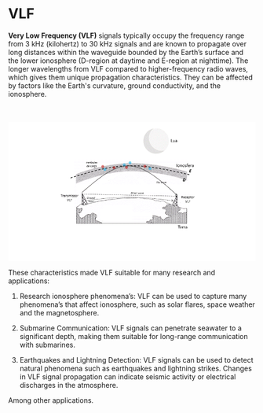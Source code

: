 # VLF

**Very Low Frequency (VLF)** signals typically occupy the frequency range from 3 kHz (kilohertz) to 30 kHz signals and
are known to propagate over long distances within the waveguide bounded by the Earth’s surface and the lower
ionosphere (D-region at daytime and E-region at nighttime). The longer wavelengths from VLF compared to higher-frequency
radio waves, which gives them unique propagation characteristics. They can be affected by factors like the Earth's
curvature, ground conductivity, and the ionosphere.

<br>
<br>

<img src="https://github.com/Rogerio-mack/work/blob/main/images/VLF_gif.gif?raw=true" align="center" alt="VLF waves interacting with ionosphere"/>

These characteristics made VLF suitable for many research and applications:

1. Research ionosphere phenomena’s: VLF can be used to capture many phenomena’s that affect ionosphere, such as solar
   flares, space weather and the magnetosphere.

2. Submarine Communication: VLF signals can penetrate seawater to a significant depth, making them suitable for
   long-range communication with submarines.

3. Earthquakes and Lightning Detection: VLF signals can be used to detect natural phenomena such as earthquakes and
   lightning strikes. Changes in VLF signal propagation can indicate seismic activity or electrical discharges in the
   atmosphere.

Among other applications.

